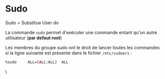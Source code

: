# Sudo

Sudo = Substitue User do

La commande `sudo` permet d'exécuter une commande entant qu'un autre utilisateur (**par defaut root**)

Les membres du groupe sudo ont le droit de lancer toutes les commandes si la ligne suivante est présente dans le fichier `/etc/sudoers` :

```bash
%sudo     ALL=(ALL:ALL)  ALL
```

\
